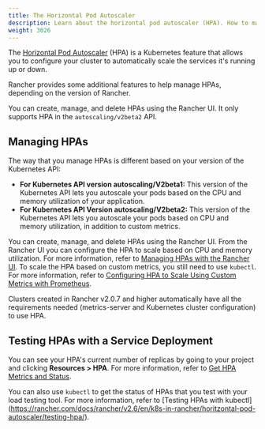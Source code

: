 ```yaml
---
title: The Horizontal Pod Autoscaler
description: Learn about the horizontal pod autoscaler (HPA). How to manage HPAs and how to test them with a service deployment
weight: 3026
---
```


The [Horizontal Pod Autoscaler](https://kubernetes.io/docs/tasks/run-application/horizontal-pod-autoscale/) (HPA) is a Kubernetes feature that allows you to configure your cluster to automatically scale the services it's running up or down.

Rancher provides some additional features to help manage HPAs, depending on the version of Rancher. 

You can create, manage, and delete HPAs using the Rancher UI. It only supports HPA in the `autoscaling/v2beta2` API.

## Managing HPAs

The way that you manage HPAs is different based on your version of the Kubernetes API:

- **For Kubernetes API version autoscaling/V2beta1:** This version of the Kubernetes API lets you autoscale your pods based on the CPU and memory utilization of your application.
- **For Kubernetes API Version autoscaling/V2beta2:** This version of the Kubernetes API lets you autoscale your pods based on CPU and memory utilization, in addition to custom metrics.

You can create, manage, and delete HPAs using the Rancher UI. From the Rancher UI you can configure the HPA to scale based on CPU and memory utilization. For more information, refer to [Managing HPAs with the Rancher UI](https://rancher.com/docs/rancher/v2.6/en/k8s-in-rancher/horitzontal-pod-autoscaler/manage-hpa-with-rancher-ui). To scale the HPA based on custom metrics, you still need to use `kubectl`. For more information, refer to [Configuring HPA to Scale Using Custom Metrics with Prometheus](https://rancher.com/docs/rancher/v2.6/en/k8s-in-rancher/horitzontal-pod-autoscaler/manage-hpa-with-kubectl/#configuring-hpa-to-scale-using-custom-metrics-with-prometheus).

Clusters created in Rancher v2.0.7 and higher automatically have all the requirements needed (metrics-server and Kubernetes cluster configuration) to use HPA.
## Testing HPAs with a Service Deployment

You can see your HPA's current number of replicas by going to your project and clicking **Resources \> HPA**. For more information, refer to [Get HPA Metrics and Status](https://rancher.com/docs/rancher/v2.6/en/k8s-in-rancher/horitzontal-pod-autoscaler/manage-hpa-with-rancher-ui/).

You can also use `kubectl` to get the status of HPAs that you test with your load testing tool. For more information, refer to [Testing HPAs with kubectl]
(https://rancher.com/docs/rancher/v2.6/en/k8s-in-rancher/horitzontal-pod-autoscaler/testing-hpa/).
